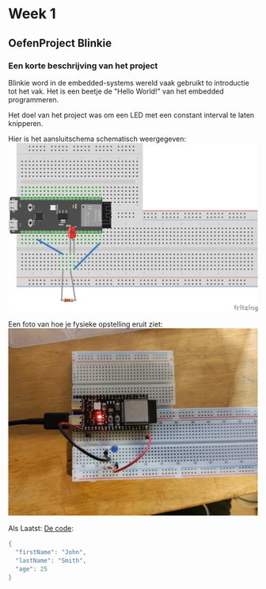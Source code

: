 # Week 1

## OefenProject Blinkie

### Een korte beschrijving van het project

Blinkie word in de embedded-systems wereld vaak gebruikt to introductie tot het vak. Het is een beetje de "Hello World!" van het embedded programmeren.

Het doel van het project was om een LED met een constant interval te laten knipperen.

Hier is het aansluitschema schematisch weergegeven:
![fritzing-bb](../assets/blinkie/blinkie-schema_bb.png)

Een foto van hoe je fysieke opstelling eruit ziet:
![photo](../assets/blinkie/blinkie_photo.jpg)

Als Laatst: [De code](./blinkie/src/main.c):

```c
{
  "firstName": "John",
  "lastName": "Smith",
  "age": 25
}
```

